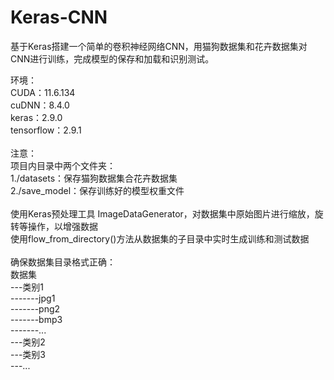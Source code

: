 # Keras-CNN
基于Keras搭建一个简单的卷积神经网络CNN，用猫狗数据集和花卉数据集对CNN进行训练，完成模型的保存和加载和识别测试。<br />

环境：<br />
CUDA：11.6.134<br />
cuDNN：8.4.0<br />
keras：2.9.0<br />
tensorflow：2.9.1<br /><br />
注意：<br />
项目内目录中两个文件夹：<br />
1./datasets：保存猫狗数据集合花卉数据集<br />
2./save_model：保存训练好的模型权重文件<br /><br />
使用Keras预处理工具 ImageDataGenerator，对数据集中原始图片进行缩放，旋转等操作，以增强数据<br />
使用flow_from_directory()方法从数据集的子目录中实时生成训练和测试数据<br /><br />
确保数据集目录格式正确：<br />
数据集<br />
---类别1<br />
-------jpg1<br />
-------png2<br />
-------bmp3<br />
-------...<br />
---类别2<br />
---类别3<br />
---...
